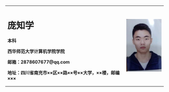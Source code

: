 
<table border="0">
  <tr>
    <td width="75%">
      <h1>庞知学</h1>
      <p><b>本科</b></p>
      <p><b>西华师范大学计算机学院学院</b></p>
      <p><b>邮箱：2878607677@qq.com</b></p>
      <p><b>地址：四川省南充市××区××路××号××大学，××楼，邮编×××</b></p>
    </td>
    <td width="25%">
      <img src="/pzx.jpg" width="100%">      
    </td>
  </tr>
</table>

